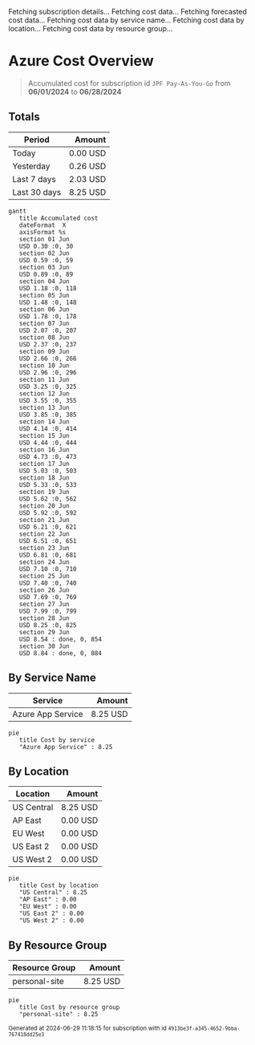 Fetching subscription details...
Fetching cost data...
Fetching forecasted cost data...
Fetching cost data by service name...
Fetching cost data by location...
Fetching cost data by resource group...
# Azure Cost Overview

> Accumulated cost for subscription id `JPF Pay-As-You-Go` from **06/01/2024** to **06/28/2024**

## Totals

|Period|Amount|
|---|---:|
|Today|0.00 USD|
|Yesterday|0.26 USD|
|Last 7 days|2.03 USD|
|Last 30 days|8.25 USD|

```mermaid
gantt
   title Accumulated cost
   dateFormat  X
   axisFormat %s
   section 01 Jun
   USD 0.30 :0, 30
   section 02 Jun
   USD 0.59 :0, 59
   section 03 Jun
   USD 0.89 :0, 89
   section 04 Jun
   USD 1.18 :0, 118
   section 05 Jun
   USD 1.48 :0, 148
   section 06 Jun
   USD 1.78 :0, 178
   section 07 Jun
   USD 2.07 :0, 207
   section 08 Jun
   USD 2.37 :0, 237
   section 09 Jun
   USD 2.66 :0, 266
   section 10 Jun
   USD 2.96 :0, 296
   section 11 Jun
   USD 3.25 :0, 325
   section 12 Jun
   USD 3.55 :0, 355
   section 13 Jun
   USD 3.85 :0, 385
   section 14 Jun
   USD 4.14 :0, 414
   section 15 Jun
   USD 4.44 :0, 444
   section 16 Jun
   USD 4.73 :0, 473
   section 17 Jun
   USD 5.03 :0, 503
   section 18 Jun
   USD 5.33 :0, 533
   section 19 Jun
   USD 5.62 :0, 562
   section 20 Jun
   USD 5.92 :0, 592
   section 21 Jun
   USD 6.21 :0, 621
   section 22 Jun
   USD 6.51 :0, 651
   section 23 Jun
   USD 6.81 :0, 681
   section 24 Jun
   USD 7.10 :0, 710
   section 25 Jun
   USD 7.40 :0, 740
   section 26 Jun
   USD 7.69 :0, 769
   section 27 Jun
   USD 7.99 :0, 799
   section 28 Jun
   USD 8.25 :0, 825
   section 29 Jun
   USD 8.54 : done, 0, 854
   section 30 Jun
   USD 8.84 : done, 0, 884
```

## By Service Name

|Service|Amount|
|---|---:|
|Azure App Service|8.25 USD|

```mermaid
pie
   title Cost by service
   "Azure App Service" : 8.25
```

## By Location

|Location|Amount|
|---|---:|
|US Central|8.25 USD|
|AP East|0.00 USD|
|EU West|0.00 USD|
|US East 2|0.00 USD|
|US West 2|0.00 USD|

```mermaid
pie
   title Cost by location
   "US Central" : 8.25
   "AP East" : 0.00
   "EU West" : 0.00
   "US East 2" : 0.00
   "US West 2" : 0.00
```

## By Resource Group

|Resource Group|Amount|
|---|---:|
|personal-site|8.25 USD|

```mermaid
pie
   title Cost by resource group
   "personal-site" : 8.25
```

<sup>Generated at 2024-06-29 11:18:15 for subscription with id `4913be3f-a345-4652-9bba-767418dd25e3`</sup>

